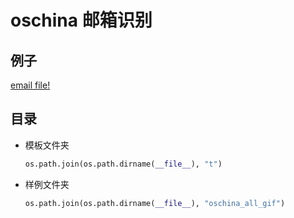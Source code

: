 oschina 邮箱识别
===============

例子
----
[email file!](https://github.com/wfirewood/oschina_email_recognition/blob/master/oschina_all_gif/1015.gif)

目录
----

- 模板文件夹
    ```python
    os.path.join(os.path.dirname(__file__), "t")
    ```

- 样例文件夹
    ```python
    os.path.join(os.path.dirname(__file__), "oschina_all_gif")
    ```
